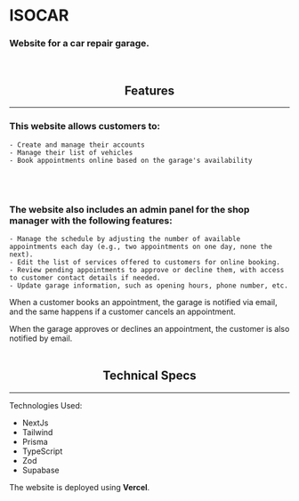 # ISOCAR

### Website for a car repair garage.
</br>

## <center>Features</center>
-----------------------

### This website allows customers to:

    - Create and manage their accounts
    - Manage their list of vehicles
    - Book appointments online based on the garage's availability
</br>
</br> 


### The website also includes an admin panel for the shop manager with the following features:

    - Manage the schedule by adjusting the number of available appointments each day (e.g., two appointments on one day, none the next).
    - Edit the list of services offered to customers for online booking.
    - Review pending appointments to approve or decline them, with access to customer contact details if needed.
    - Update garage information, such as opening hours, phone number, etc.


When a customer books an appointment, the garage is notified via email, and the same happens if a customer cancels an appointment.

When the garage approves or declines an appointment, the customer is also notified by email.
</br>
</br> 

## <center>Technical Specs</center>
-----------------------

Technologies Used:

- NextJs
- Tailwind
- Prisma
- TypeScript
- Zod
- Supabase

The website is deployed using **Vercel**.